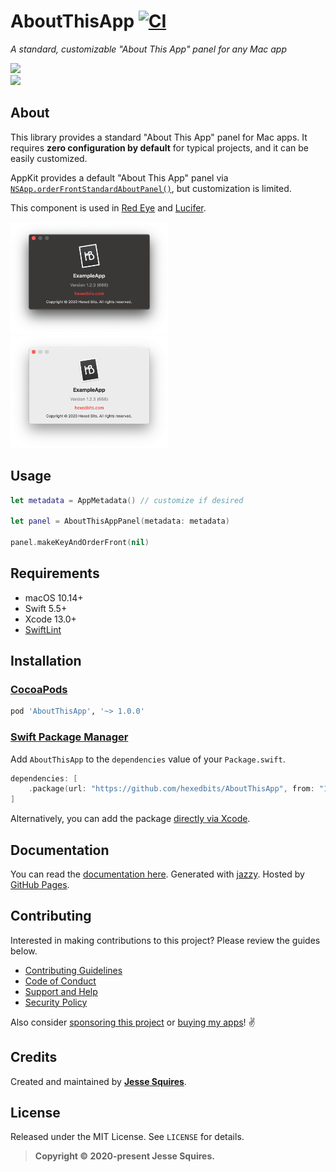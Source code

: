 # AboutThisApp [![CI](https://github.com/hexedbits/AboutThisApp/workflows/CI/badge.svg)](https://github.com/hexedbits/AboutThisApp/actions)

*A standard, customizable "About This App" panel for any Mac app*

[![](https://img.shields.io/endpoint?url=https%3A%2F%2Fswiftpackageindex.com%2Fapi%2Fpackages%2Fhexedbits%2FAboutThisApp%2Fbadge%3Ftype%3Dswift-versions)](https://swiftpackageindex.com/hexedbits/AboutThisApp) <br> [![](https://img.shields.io/endpoint?url=https%3A%2F%2Fswiftpackageindex.com%2Fapi%2Fpackages%2Fhexedbits%2FAboutThisApp%2Fbadge%3Ftype%3Dplatforms)](https://swiftpackageindex.com/hexedbits/AboutThisApp)

## About

This library provides a standard "About This App" panel for Mac apps. It requires **zero configuration by default** for typical projects, and it can be easily customized.

AppKit provides a default "About This App" panel via [`NSApp.orderFrontStandardAboutPanel()`](https://developer.apple.com/documentation/appkit/nsapplication/1428479-orderfrontstandardaboutpanel), but customization is limited.

This component is used in [Red Eye](https://www.hexedbits.com/redeye/) and [Lucifer](https://www.hexedbits.com/lucifer/).

<img src="https://raw.githubusercontent.com/hexedbits/AboutThisApp/main/screenshots/screenshot_dark.png" width="50%" />

<img src="https://raw.githubusercontent.com/hexedbits/AboutThisApp/main/screenshots/screenshot_light.png" width="50%" />

## Usage

```swift
let metadata = AppMetadata() // customize if desired

let panel = AboutThisAppPanel(metadata: metadata)

panel.makeKeyAndOrderFront(nil)
```

## Requirements

- macOS 10.14+
- Swift 5.5+
- Xcode 13.0+
- [SwiftLint](https://github.com/realm/SwiftLint)

## Installation

### [CocoaPods](http://cocoapods.org)

````ruby
pod 'AboutThisApp', '~> 1.0.0'
````

### [Swift Package Manager](https://swift.org/package-manager/)

Add `AboutThisApp` to the `dependencies` value of your `Package.swift`.

```swift
dependencies: [
    .package(url: "https://github.com/hexedbits/AboutThisApp", from: "1.0.0")
]
```

Alternatively, you can add the package [directly via Xcode](https://developer.apple.com/documentation/xcode/adding_package_dependencies_to_your_app).

## Documentation

You can read the [documentation here](https://hexedbits.github.io/AboutThisApp). Generated with [jazzy](https://github.com/realm/jazzy). Hosted by [GitHub Pages](https://pages.github.com).

## Contributing

Interested in making contributions to this project? Please review the guides below.

- [Contributing Guidelines](https://github.com/hexedbits/.github/blob/main/CONTRIBUTING.md)
- [Code of Conduct](https://github.com/hexedbits/.github/blob/main/CODE_OF_CONDUCT.md)
- [Support and Help](https://github.com/hexedbits/.github/blob/main/SUPPORT.md)
- [Security Policy](https://github.com/hexedbits/.github/blob/main/SECURITY.md)

Also consider [sponsoring this project](https://github.com/sponsors/jessesquires) or [buying my apps](https://www.hexedbits.com)! ✌️

## Credits

Created and maintained by [**Jesse Squires**](https://www.jessesquires.com).

## License

Released under the MIT License. See `LICENSE` for details.

> **Copyright &copy; 2020-present Jesse Squires.**

